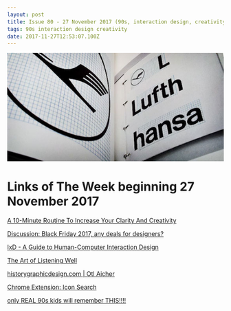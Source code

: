 ```yaml
---
layout: post
title: Issue 80 - 27 November 2017 (90s, interaction design, creativity)
tags: 90s interaction design creativity
date: 2017-11-27T12:53:07.100Z
---
```

![A 10-Minute Routine To Increase Your Clarity And Creativity](/assets/uploads/issue-80.jpg "A 10-Minute Routine To Increase Your Clarity And Creativity")

# Links of The Week beginning 27 November 2017

<a href="https://medium.com/the-mission/this-10-minute-routine-will-increase-your-clarity-and-creativity-7ce61b11c2f9#.qh674zn2o" target="_blank">A 10-Minute Routine To Increase Your Clarity And Creativity</a>

<a href="https://www.designernews.co/stories/89491-ask-dn-black-friday-2017-any-deals-for-designer" target="_blank">Discussion: Black Friday 2017, any deals for designers?</a>

<a href="https://www.digitalcomputerarts.com/stories/a-guide-to-human-computer-interaction-design-ixd-with-johny-vino" target="_blank">IxD - A Guide to Human-Computer Interaction Design</a>

<a href="https://www.jpuentes.com/blog/" target="_blank">The Art of Listening Well</a>

<a href="http://www.historygraphicdesign.com/the-age-of-information/the-international-typographic-style/172-otl-aicher" target="_blank">historygraphicdesign.com | Otl Aicher</a>

<a href="https://chrome.google.com/webstore/detail/icon-search/bkijbakibakefmcoobcnfdkfhhbmgiek" target="_blank">Chrome Extension: Icon Search</a>

<a href="https://twitter.com/DVSblast/status/933365116036370432/photo/1" target="_blank">only REAL 90s kids will remember THIS!!!!</a>